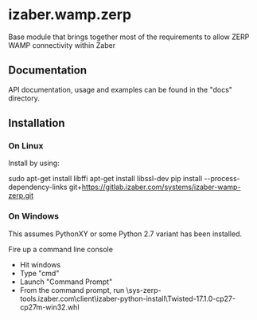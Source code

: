 # izaber.wamp.zerp


Base module that brings together most of the requirements to allow ZERP WAMP
connectivity within Zaber

## Documentation

API documentation, usage and examples can be found in the "docs" directory.

## Installation

### On Linux
Install by using:

sudo apt-get install libffi apt-get install libssl-dev
pip install --process-dependency-links git+https://gitlab.izaber.com/systems/izaber-wamp-zerp.git

### On Windows

This assumes PythonXY or some Python 2.7 variant has been installed.

Fire up a command line console

* Hit windows
* Type "cmd" 
* Launch "Command Prompt"
* From the command prompt, run
	 \\sys-zerp-tools.izaber.com\client\izaber-python-install\Twisted-17.1.0-cp27-cp27m-win32.whl
